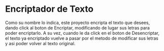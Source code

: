 <h1>Encriptador de Texto</h1>
<p>Como su nombre lo indica, este proyecto encripta el texto que desees, dando click al boton de Encriptar, modificando de lugar sus letras para poder encriptarlo. A su vez, cuando le da click en el boton de Desencriptar, el texto ya encriptado vuelve a pasar por el metodo de modificar sus letras y asi poder volver al texto original.</p>
